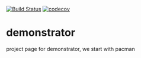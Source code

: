 [![Build Status](https://travis-ci.org/EmbeddedMontiArc/demonstrator.svg?branch=simulator_modification)](https://travis-ci.org/EmbeddedMontiArc/demonstrator)
[![codecov](https://codecov.io/gh/EmbeddedMontiArc/demonstrator/branch/simulator_modification/graph/badge.svg)](https://codecov.io/gh/EmbeddedMontiArc/demonstrator)
# demonstrator

project page for demonstrator, we start with pacman
